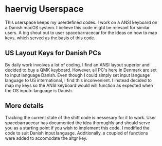 # haervig Userspace

This userspace keeps my userdefined codes. I work on a ANSI keyboard on a Danish macOS system. I believe this code might be relevant for similar users. A big shout out to user spacebarracecar for the ideas on how to map keys, which served as the basis of this code.

## US Layout Keys for Danish PCs

By daily work involves a lot of coding. I find an ANSI layout superior and decided to buy a QMK keyboard. However, all PC's here in Denmark are set to input language Danish. Even though I could simply set input language language to US international, I find this inconvenient. I instead decided to map my keys so the ANSI keyboard would will function as expected when the OS inputn language is Danish.

## More details

Tracking the current state of the shift code is nessesary for it to work. User spacebarracecar has documented the idea thoroughly and should serve you as a starting point if you wish to implement this code. I modified the code to suit Danish input language. Additionally, a coupled of functions were added to accomodate the altgr key.